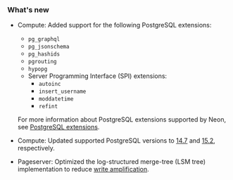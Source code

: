 ### What's new

- Compute: Added support for the following PostgreSQL extensions:

  - `pg_graphql`
  - `pg_jsonschema`
  - `pg_hashids`
  - `pgrouting`
  - `hypopg`
  - Server Programming Interface (SPI) extensions:
    - `autoinc`
    - `insert_username`
    - `moddatetime`
    - `refint`

  For more information about PostgreSQL extensions supported by Neon, see [PostgreSQL extensions](https://neon.tech/docs/reference/pg-extensions/).

- Compute: Updated supported PostgreSQL versions to [14.7](https://www.postgresql.org/docs/release/14.7/) and [15.2](https://www.postgresql.org/docs/release/15.2/), respectively.
- Pageserver: Optimized the log-structured merge-tree (LSM tree) implementation to reduce [write amplification](https://en.wikipedia.org/wiki/Write_amplification).
